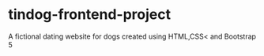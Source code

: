 # tindog-frontend-project
A fictional dating website for dogs created using HTML,CSS&lt; and Bootstrap 5
